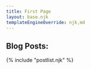 ```yaml
---
title: First Page
layout: base.njk
templateEngineOverride: njk,md
---
```


## Blog Posts:

{% include "postlist.njk" %}
